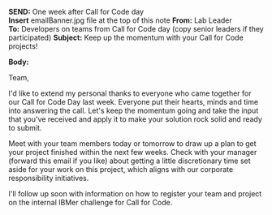 **SEND:** One week after Call for Code day  
**Insert** emailBanner.jpg file at the top of this note
**From:** Lab Leader  
**To:** Developers on teams from Call for Code day (copy senior leaders if they participated)
**Subject:** Keep up the momentum with your Call for Code projects!  

**Body:**

Team,

I'd like to extend my personal thanks to everyone who came together for our Call for Code Day last week. Everyone put their hearts, minds and time into answering the call. Let's keep the momentum going and take the input that you've received and apply it to make your solution rock solid and ready to submit.

Meet with your team members today or tomorrow to draw up a plan to get your project finished within the next few weeks. Check with your manager (forward this email if you like) about getting a little discretionary time set aside for your work on this project, which aligns with our corporate responsibility initiatives.

I'll follow up soon with information on how to register your team and project on the internal IBMer challenge for Call for Code.
